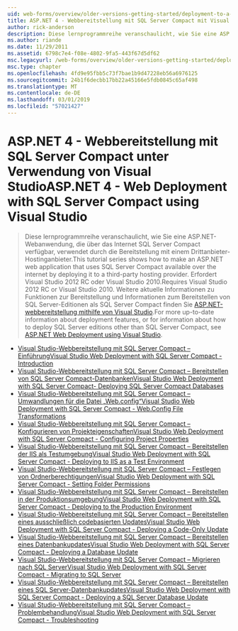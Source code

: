 ```yaml
---
uid: web-forms/overview/older-versions-getting-started/deployment-to-a-hosting-provider/index
title: ASP.NET 4 - Webbereitstellung mit SQL Server Compact mit Visual Studio | Microsoft-Dokumentation
author: rick-anderson
description: Diese lernprogrammreihe veranschaulicht, wie Sie eine ASP.NET Web-Anwendung, die über das Internet SQL Server Compact verfügbar, verwendet durch die Bereitstellung an einen Drittanbieter-h...
ms.author: riande
ms.date: 11/29/2011
ms.assetid: 6798c7e4-f08e-4802-9fa5-443f67d5df62
msc.legacyurl: /web-forms/overview/older-versions-getting-started/deployment-to-a-hosting-provider
msc.type: chapter
ms.openlocfilehash: 4fd9e95fbb5c73f7bae1b9d47228eb56a6976125
ms.sourcegitcommit: 24b1f6decbb17bb22a45166e5fdb0845c65af498
ms.translationtype: MT
ms.contentlocale: de-DE
ms.lasthandoff: 03/01/2019
ms.locfileid: "57021427"
---
```

<a name="aspnet-4---web-deployment-with-sql-server-compact-using-visual-studio"></a><span data-ttu-id="845ce-103">ASP.NET 4 - Webbereitstellung mit SQL Server Compact unter Verwendung von Visual Studio</span><span class="sxs-lookup"><span data-stu-id="845ce-103">ASP.NET 4 - Web Deployment with SQL Server Compact using Visual Studio</span></span>
====================
> <span data-ttu-id="845ce-104">Diese lernprogrammreihe veranschaulicht, wie Sie eine ASP.NET-Webanwendung, die über das Internet SQL Server Compact verfügbar, verwendet durch die Bereitstellung mit einem Drittanbieter-Hostinganbieter.</span><span class="sxs-lookup"><span data-stu-id="845ce-104">This tutorial series shows how to make an ASP.NET web application that uses SQL Server Compact available over the internet by deploying it to a third-party hosting provider.</span></span> <span data-ttu-id="845ce-105">Erfordert Visual Studio 2012 RC oder Visual Studio 2010.</span><span class="sxs-lookup"><span data-stu-id="845ce-105">Requires Visual Studio 2012 RC or Visual Studio 2010.</span></span> <span data-ttu-id="845ce-106">Weitere aktuelle Informationen zu Funktionen zur Bereitstellung und Informationen zum Bereitstellen von SQL Server-Editionen als SQL Server Compact finden Sie [ASP.NET-webbereitstellung mithilfe von Visual Studio](../../deployment/visual-studio-web-deployment/introduction.md).</span><span class="sxs-lookup"><span data-stu-id="845ce-106">For more up-to-date information about deployment features, or for information about how to deploy SQL Server editions other than SQL Server Compact, see [ASP.NET Web Deployment using Visual Studio](../../deployment/visual-studio-web-deployment/introduction.md).</span></span>


- [<span data-ttu-id="845ce-107">Visual Studio-Webbereitstellung mit SQL Server Compact – Einführung</span><span class="sxs-lookup"><span data-stu-id="845ce-107">Visual Studio Web Deployment with SQL Server Compact - Introduction</span></span>](deployment-to-a-hosting-provider-introduction-1-of-12.md)
- [<span data-ttu-id="845ce-108">Visual Studio-Webbereitstellung mit SQL Server Compact – Bereitstellen von SQL Server Compact-Datenbanken</span><span class="sxs-lookup"><span data-stu-id="845ce-108">Visual Studio Web Deployment with SQL Server Compact- Deploying SQL Server Compact Databases</span></span>](deployment-to-a-hosting-provider-deploying-sql-server-compact-databases-2-of-12.md)
- [<span data-ttu-id="845ce-109">Visual Studio-Webbereitstellung mit SQL Server Compact – Umwandlungen für die Datei „Web.config“</span><span class="sxs-lookup"><span data-stu-id="845ce-109">Visual Studio Web Deployment with SQL Server Compact - Web.Config File Transformations</span></span>](deployment-to-a-hosting-provider-web-config-file-transformations-3-of-12.md)
- [<span data-ttu-id="845ce-110">Visual Studio-Webbereitstellung mit SQL Server Compact – Konfigurieren von Projekteigenschaften</span><span class="sxs-lookup"><span data-stu-id="845ce-110">Visual Studio Web Deployment with SQL Server Compact - Configuring Project Properties</span></span>](deployment-to-a-hosting-provider-configuring-project-properties-4-of-12.md)
- [<span data-ttu-id="845ce-111">Visual Studio-Webbereitstellung mit SQL Server Compact – Bereitstellen der IIS als Testumgebung</span><span class="sxs-lookup"><span data-stu-id="845ce-111">Visual Studio Web Deployment with SQL Server Compact - Deploying to IIS as a Test Environment</span></span>](deployment-to-a-hosting-provider-deploying-to-iis-as-a-test-environment-5-of-12.md)
- [<span data-ttu-id="845ce-112">Visual Studio-Webbereitstellung mit SQL Server Compact – Festlegen von Ordnerberechtigungen</span><span class="sxs-lookup"><span data-stu-id="845ce-112">Visual Studio Web Deployment with SQL Server Compact - Setting Folder Permissions</span></span>](deployment-to-a-hosting-provider-setting-folder-permissions-6-of-12.md)
- [<span data-ttu-id="845ce-113">Visual Studio-Webbereitstellung mit SQL Server Compact – Bereitstellen in der Produktionsumgebung</span><span class="sxs-lookup"><span data-stu-id="845ce-113">Visual Studio Web Deployment with SQL Server Compact - Deploying to the Production Environment</span></span>](deployment-to-a-hosting-provider-deploying-to-the-production-environment-7-of-12.md)
- [<span data-ttu-id="845ce-114">Visual Studio-Webbereitstellung mit SQL Server Compact – Bereitstellen eines ausschließlich codebasierten Updates</span><span class="sxs-lookup"><span data-stu-id="845ce-114">Visual Studio Web Deployment with SQL Server Compact - Deploying a Code-Only Update</span></span>](deployment-to-a-hosting-provider-deploying-a-code-only-update-8-of-12.md)
- [<span data-ttu-id="845ce-115">Visual Studio-Webbereitstellung mit SQL Server Compact – Bereitstellen eines Datenbankupdates</span><span class="sxs-lookup"><span data-stu-id="845ce-115">Visual Studio Web Deployment with SQL Server Compact - Deploying a Database Update</span></span>](deployment-to-a-hosting-provider-deploying-a-database-update-9-of-12.md)
- [<span data-ttu-id="845ce-116">Visual Studio-Webbereitstellung mit SQL Server Compact – Migrieren nach SQL Server</span><span class="sxs-lookup"><span data-stu-id="845ce-116">Visual Studio Web Deployment with SQL Server Compact - Migrating to SQL Server</span></span>](deployment-to-a-hosting-provider-migrating-to-sql-server-10-of-12.md)
- [<span data-ttu-id="845ce-117">Visual Studio-Webbereitstellung mit SQL Server Compact – Bereitstellen eines SQL Server-Datenbankupdates</span><span class="sxs-lookup"><span data-stu-id="845ce-117">Visual Studio Web Deployment with SQL Server Compact - Deploying a SQL Server Database Update</span></span>](deployment-to-a-hosting-provider-deploying-a-sql-server-database-update-11-of-12.md)
- [<span data-ttu-id="845ce-118">Visual Studio-Webbereitstellung mit SQL Server Compact – Problembehandlung</span><span class="sxs-lookup"><span data-stu-id="845ce-118">Visual Studio Web Deployment with SQL Server Compact - Troubleshooting</span></span>](deployment-to-a-hosting-provider-creating-and-installing-deployment-packages-12-of-12.md)
